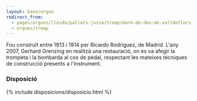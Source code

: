 ```yaml
---
layout: base/orgue
redirect_from:
  - pages/orgues/lleida/pallars-jussa/tremp/mare-de-deu-de-valldeflors
  - orgues/tremp
---
```


Fou construït entre 1913 i 1914 per Ricardo Rodríguez, de Madrid. L'any 2007, Gerhard Grenzing en realitzà una restauració, 
on es va afegir la trompeta i la bombarda al cos de pedal, respectant les mateixes tècniques de construcció presents a 
l'instrument. 

### Disposició

{% include disposicions/disposicio.html %}

